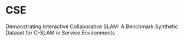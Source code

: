 # CSE
Demonstrating Interactive Collaborative SLAM: A Benchmark Synthetic Dataset for C-SLAM in Service Environments
